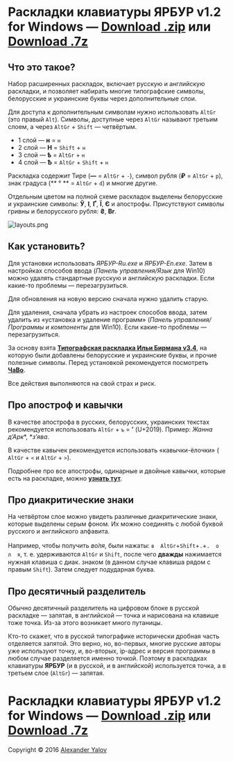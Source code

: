 # **Раскладки клавиатуры ЯРБУР v1.2 for Windows — [Download .zip](https://bitbucket.org/flart/keyboard-layouts/downloads/Yarbur_v1.2.zip) или                                                    [Download .7z](https://bitbucket.org/flart/keyboard-layouts/downloads/Yarbur_v1.2.7z)**

## Что это такое?
Набор расширенных раскладок, включает русскую и английскую раскладки, и позволяет набирать многие типографские символы, белорусские и украинские буквы через дополнительные слои.

Для доступа к дополнительным символам нужно использовать `AltGr` (это правый `Alt`). Символы, доступные через `AltGr` называют третьим слоем, а через `AltGr` + `Shift` — четвёртым. 

* 1 слой — **н** = `н`
* 2 слой — **Н** = `Shift` + `н`
* 3 слой — **ѣ** = `AltGr` + `н`
* 4 слой — **Ѣ** = `AltGr` + `Shift` + `н` 

Раскладка содержит Тире (**—** = `AltGr` + `-`), символ рубля (**₽** = `AltGr` + `р`), знак градуса (** ° ** = `AltGr` + `d`) и многие другие.

Отдельным цветом на полной схеме раскладок выделены белорусские и украинские символы: **Ў**, **І**, **Ґ**, **Ї**, **Є** и апострофы. Присутствуют символы гривны и белорусского рубля: 
**₴**, **Br**. 

![layouts.png](https://bitbucket.org/repo/rLdk6b/images/4062281205-layouts.png)


## Как установить?
Для установки использовать *ЯРБУР-Ru.exe* и *ЯРБУР-En.exe*. Затем в настройках способов ввода (*Панель управления/Язык* для Win10) можно удалять стандартные русскую и английскую раскладки. Если какие-то проблемы — перезагрузиться.

Для обновления на новую версию сначала нужно удалить старую. 

Для удаления, сначала убрать из настроек способов ввода, затем удалить из «установка и удаление программ» (*Панель управления/Программы и компоненты* для Win10). Если какие-то проблемы — перезагрузиться.

За основу взята [**Типографская раскладка Ильи Бирмана v3.4**](http://ilyabirman.ru/projects/typography-layout/), на которую были добавлены белорусские и украинские буквы, и прочие полезные символы. Перед установкой рекомендуется посмотреть [**ЧаВо**](http://ilyabirman.ru/projects/typography-layout/faq/).

Все действия выполняются на свой страх и риск.




## Про апостроф и кавычки

В качестве апострофа в русских, белорусских, украинских текстах рекомендуется использовать  `AltGr` + `ъ` = **’** (U+2019). Пример: *Жанна д’Арк**, **з’ява*.

В качестве кавычек рекомендуется использовать «кавычки-ёлочки» ( `AltGr` + `<` и `AltGr` + `>`).

Подробнее про все апострофы, одинарные и двойные кавычки, которые есть на раскладке, можно [**узнать тут**](https://bitbucket.org/flart/keyboard-layouts/wiki/).


## Про диакритические знаки

На четвёртом слое можно увидеть различные диакритические знаки, которые выделены серым фоном. Их можно соединять с любой буквой русского и английского алфавита. 

Например, чтобы получить *во́ля*, были  нажаты: `в`　`AltGr`+`Shift`+`.`+`.`　`о`　`л`　`я`, т. е. удерживаются  `AltGr` и `Shift`, после чего **дважды** нажимается нужная клавиша с диак. знаком (в данном случае клавиша рядом с правым `Shift`). Затем следует подударная буква.

## Про десятичный разделитель
Обычно десятичный разделитель на цифровом блоке в русской раскладке — запятая, в английской — точка и нарисована на клавише тоже точка. Из-за этого возникает много путаницы. 

Кто-то скажет, что в русской типографике исторически дробная часть отделяется запятой. Это верно, но, во-первых, многие русские авторы уже используют точку, и, во-вторых, ip-адрес и версия программы в любом случае разделяется именно точкой. Поэтому в раскладках клавиатуры **ЯРБУР** (и в русской, и в английской) используется точка, а в третьем слое (`AltGr`) — запятая.

# **Раскладки клавиатуры ЯРБУР v1.2 for Windows — [Download .zip](https://bitbucket.org/flart/keyboard-layouts/downloads/Yarbur_v1.2.zip) или                                                    [Download .7z](https://bitbucket.org/flart/keyboard-layouts/downloads/Yarbur_v1.2.7z)**

Copyright © 2016 [Alexander Yalov](mailto:alexander.yalov@gmail.com)